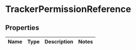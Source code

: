 

# TrackerPermissionReference

## Properties

Name | Type | Description | Notes
------------ | ------------- | ------------- | -------------



